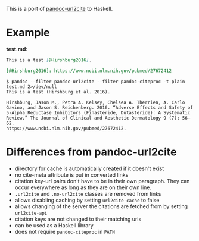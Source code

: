 This is a port of [pandoc-url2cite](https://github.com/phiresky/pandoc-url2cite)
to Haskell.

# Example

**test.md:**

```markdown
This is a test [@Hirshburg2016].

[@Hirshburg2016]: https://www.ncbi.nlm.nih.gov/pubmed/27672412
```

```
$ pandoc --filter pandoc-url2cite --filter pandoc-citeproc -t plain test.md 2>/dev/null
This is a test (Hirshburg et al. 2016).

Hirshburg, Jason M., Petra A. Kelsey, Chelsea A. Therrien, A. Carlo
Gavino, and Jason S. Reichenberg. 2016. “Adverse Effects and Safety of
5-Alpha Reductase Inhibitors (Finasteride, Dutasteride): A Systematic
Review.” The Journal of Clinical and Aesthetic Dermatology 9 (7): 56–62.
https://www.ncbi.nlm.nih.gov/pubmed/27672412.
```

# Differences from pandoc-url2cite

- directory for cache is automatically created if it doesn't exist
- no cite-meta attribute is put in converted links
- citation key-url pairs don't have to be in their own paragraph. They can occur
  everywhere as long as they are on their own line.
- `.url2cite` and `.no-url2cite` classes are removed from links
- allows disabling caching by setting `url2cite-cache` to false
- allows changing of the server the citations are fetched from by setting
  `url2cite-api`
- citation keys are not changed to their matching urls
- can be used as a Haskell library
- does not require `pandoc-citeproc` in `PATH`
